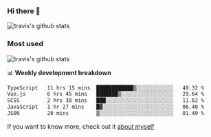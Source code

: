### Hi there 👋

<!--
**HondryTravis/HondryTravis** is a ✨ _special_ ✨ repository because its `README.md` (this file) appears on your GitHub profile.

Here are some ideas to get you started:

- 🔭 I’m currently working on ...
- 🌱 I’m currently learning ...
- 👯 I’m looking to collaborate on ...
- 🤔 I’m looking for help with ...
- 💬 Ask me about ...
- 📫 How to reach me: ...
- 😄 Pronouns: ...
- ⚡ Fun fact: ...
-->

![travis's github stats](https://github-readme-stats.vercel.app/api?username=HondryTravis&hide=stars)
### Most used
![travis's github stats](https://github-readme-stats.anuraghazra1.vercel.app/api/top-langs/?username=HondryTravis&layout=compact&hide_title=true)

📊 **Weekly development breakdown**

<!--START_SECTION:waka-->

```txt
TypeScript   11 hrs 15 mins  ████████████▒░░░░░░░░░░░░   49.32 %
Vue.js       6 hrs 45 mins   ███████▒░░░░░░░░░░░░░░░░░   29.64 %
SCSS         2 hrs 38 mins   ███░░░░░░░░░░░░░░░░░░░░░░   11.62 %
JavaScript   1 hr 27 mins    █▓░░░░░░░░░░░░░░░░░░░░░░░   06.40 %
JSON         20 mins         ▒░░░░░░░░░░░░░░░░░░░░░░░░   01.49 %
```

<!--END_SECTION:waka-->

If you want to know more, check out it [about myself](https://hondrytravis.github.io/)
